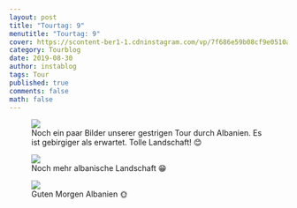 ```yaml
---
layout: post
title: "Tourtag: 9"
menutitle: "Tourtag: 9"
cover: https://scontent-ber1-1.cdninstagram.com/vp/7f686e59b08cf9e0510a0eb46e3cba9f/5E05B14D/t51.2885-15/e35/69808938_2369846129779837_7909050052779082590_n.jpg?_nc_ht=scontent-ber1-1.cdninstagram.com
category: Tourblog
date: 2019-08-30
author: instablog
tags: Tour
published: true
comments: false
math: false
---
```


<figure><img src="https://scontent-ber1-1.cdninstagram.com/vp/f7618a472d4ece4b2c88f08988347016/5E02E102/t51.2885-15/e35/67251149_2587037931327572_7377175034279523406_n.jpg?_nc_ht=scontent-ber1-1.cdninstagram.com"/> <figcaption>Noch ein paar Bilder unserer gestrigen Tour durch Albanien. Es ist gebirgiger als erwartet. Tolle Landschaft! 😊</figcaption></figure>
<figure><img src="https://scontent-ber1-1.cdninstagram.com/vp/7f686e59b08cf9e0510a0eb46e3cba9f/5E05B14D/t51.2885-15/e35/69808938_2369846129779837_7909050052779082590_n.jpg?_nc_ht=scontent-ber1-1.cdninstagram.com"/> <figcaption>Noch mehr albanische Landschaft 😁</figcaption></figure>
<figure><img src="https://scontent-ber1-1.cdninstagram.com/vp/4d0fdff4624e436ee1de47dfb9b43977/5E0DD9ED/t51.2885-15/e35/68791577_164706791334843_3264973509973485697_n.jpg?_nc_ht=scontent-ber1-1.cdninstagram.com"/> <figcaption>Guten Morgen Albanien 🌞</figcaption></figure>
